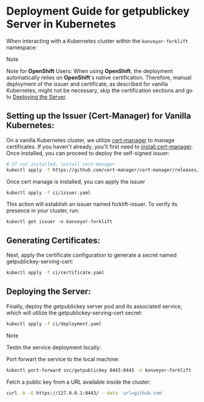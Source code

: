# Deployment Guide for getpublickey Server in Kubernetes

When interacting with a Kubernetes cluster within the `konveyor-forklift` namespace:

> [!NOTE]
> Note for **OpenShift** Users: When using **OpenShift**, the deployment automatically relies on **OpenShift**'s native certification. Therefore, manual deployment of the issuer and certificate, as described for vanilla Kubernetes, might not be necessary, skip the certification sections and go to [Deploying the Server](#deploying-the-server).


## Setting up the Issuer (Cert-Manager) for Vanilla Kubernetes:

On a vanilla Kubernetes cluster, we utilize [cert-manager](https://cert-manager.io/docs/installation/kubernetes/) to manage certificates. If you haven't already, you'll first need to [install cert-manager](https://cert-manager.io/docs/installation/kubernetes/). Once installed, you can proceed to deploy the self-signed issuer:

```bash
# If not installed, install cert-manager
kubectl apply -f https://github.com/cert-manager/cert-manager/releases/download/v1.13.1/cert-manager.yaml
```

Once cert manage is installed, you can apply the issuer

```bash
kubectl apply -f ci/issuer.yaml
```

This action will establish an issuer named forklift-issuer. To verify its presence in your cluster, run:

```arduino
kubectl get issuer -n konveyor-forklift
```

## Generating Certificates:

Next, apply the certificate configuration to generate a secret named getpublickey-serving-cert:

```bash
kubectl apply -f ci/certificate.yaml
```

## Deploying the Server:

Finally, deploy the getpublickey server pod and its associated service, which will utilize the getpublickey-serving-cert secret:

```bash
kubectl apply -f ci/deployment.yaml
```

> [!NOTE]
> Testin the service deployment locally:
>
> Port forwart the service to the local machine:
> ```bash
> kubectl port-forward svc/getpublickey 8443:8443 -n konveyor-forklift
> ```
>
> Fetch a public key from a URL available inside the cluster:
> ```bash
> curl -k -G https://127.0.0.1:8443/ --data 'url=github.com'
> ```